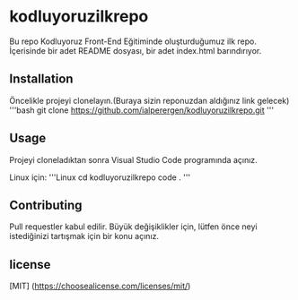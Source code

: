# kodluyoruzilkrepo
Bu repo Kodluyoruz Front-End Eğitiminde oluşturduğumuz ilk repo. İçerisinde bir adet README dosyası, bir adet index.html barındırıyor.

## Installation
Öncelikle projeyi clonelayın.(Buraya sizin reponuzdan aldığınız link gelecek)
'''bash
git clone https://github.com/ialperergen/kodluyoruzilkrepo.git
'''

## Usage
Projeyi cloneladıktan sonra Visual Studio Code programında açınız.

Linux için:
'''Linux 
cd kodluyoruzilkrepo
code .
'''

## Contributing
Pull requestler kabul edilir. Büyük değişiklikler için, lütfen önce neyi istediğinizi tartışmak için bir konu açınız.

## license 
[MIT] (https://choosealicense.com/licenses/mit/)
